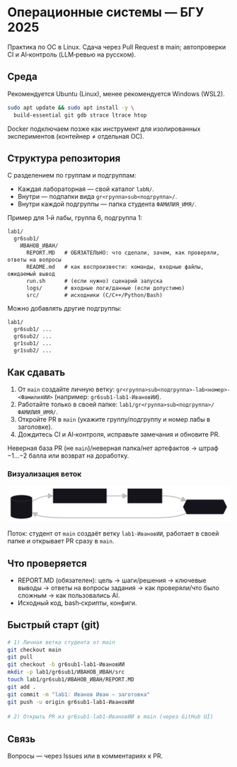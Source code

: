 # Операционные системы — БГУ 2025

Практика по ОС в Linux. Сдача через Pull Request в main; автопроверки CI и AI‑контроль (LLM‑ревью на русском).

## Среда
Рекомендуется Ubuntu (Linux), менее рекомендуется Windows (WSL2).

```bash
sudo apt update && sudo apt install -y \
  build-essential git gdb strace ltrace htop
```

Docker подключаем позже как инструмент для изолированных экспериментов (контейнер ≠ отдельная ОС).

## Структура репозитория
С разделением по группам и подгруппам:
- Каждая лабораторная — свой каталог `labN/`.
- Внутри — подпапки вида `gr<группа>sub<подгруппа>/`.
- Внутри каждой подгруппы — папка студента `ФАМИЛИЯ_ИМЯ/`.

Пример для 1‑й лабы, группа 6, подгруппа 1:

```
lab1/
  gr6sub1/
    ИВАНОВ_ИВАН/
      REPORT.MD   # ОБЯЗАТЕЛЬНО: что сделали, зачем, как проверяли, ответы на вопросы
      README.md   # как воспроизвести: команды, входные файлы, ожидаемый вывод
      run.sh      # (если нужно) сценарий запуска
      logs/       # входные логи/данные (если допустимо)
      src/        # исходники (C/C++/Python/Bash)
```

Можно добавлять другие подгруппы:

```
lab1/
  gr6sub1/ ...
  gr6sub2/ ...
  gr1sub1/ ...
  gr1sub2/ ...
```

## Как сдавать
1. От `main` создайте личную ветку: `gr<группа>sub<подгруппа>-lab<номер>-<ФамилияИИ>` (например: `gr6sub1-lab1-ИвановИИ`).
2. Работайте только в своей папке: `lab1/gr<группа>sub<подгруппа>/ФАМИЛИЯ_ИМЯ/`.
3. Откройте PR в `main` (укажите группу/подгруппу и номер лабы в заголовке).
4. Дождитесь CI и AI‑контроля, исправьте замечания и обновите PR.

Неверная база PR (не `main`)/неверная папка/нет артефактов → штраф −1…−2 балла или возврат на доработку.

### Визуализация веток

![Визуализация веток (main-only)](docs/git-branches-main-only.svg)

Поток: студент от `main` создаёт ветку `lab1-ИвановИИ`, работает в своей папке и открывает PR сразу в `main`.

## Что проверяется
- REPORT.MD (обязателен): цель → шаги/решения → ключевые выводы → ответы на вопросы задания → как проверяли/что было сложным -> как пользовались AI.
- Исходный код, bash‑скрипты, конфиги.

## Быстрый старт (git)
```bash
# 1) Личная ветка студента от main
git checkout main
git pull
git checkout -b gr6sub1-lab1-ИвановИИ
mkdir -p lab1/gr6sub1/ИВАНОВ_ИВАН/src
touch lab1/gr6sub1/ИВАНОВ_ИВАН/REPORT.MD
git add .
git commit -m "lab1: Иванов Иван — заготовка"
git push -u origin gr6sub1-lab1-ИвановИИ

# 2) Открыть PR из gr6sub1-lab1-ИвановИИ в main (через GitHub UI)
```

## Связь
Вопросы — через Issues или в комментариях к PR.
